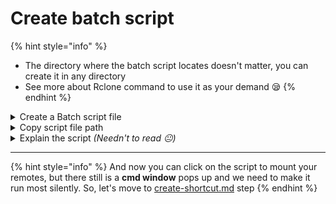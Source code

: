 # Create batch script

{% hint style="info" %}
* The directory where the batch script locates doesn't matter, you can create it in any directory
* See more about Rclone command to use it as your demand 😪
{% endhint %}

<details>

<summary>Create a Batch script file</summary>

1. **Create** a batch file _(Ex: Mount.bat)_\
   ![](<../.gitbook/assets/Create a Batch script 1.png>)\
   ![](<../.gitbook/assets/Create a Batch script 2 Rename.png>)
2. Edit it and put the below script inside the batch file\
   _(Ex: Notepad, Visual Studio Code,...)_

{% code title="Mount.bat" overflow="wrap" lineNumbers="true" fullWidth="false" %}
```batch
:CHECK_CONNECTION
ping google.com -n 1 > nul
if %errorlevel% neq 0 (
    timeout /t 5 > nul
    goto CHECK_CONNECTION
)

start SilentCMD your_rclone_command_1
start SilentCMD your_rclone_command_2

timeout /t 2

taskkill /f /im SilentCMD.exe
```
{% endcode %}

3. Replace <mark style="color:purple;">`your_rclone_command`</mark> in the script above 👆. You can mount multiple remotes just enter after <mark style="color:orange;">**`start SilentCMD`**</mark> command

</details>

<details>

<summary>Copy script file path</summary>

Copy the **full path** of the script above for the below step

Ex: `D:Rclone mount/Mount.bat`

</details>

<details>

<summary>Explain the script <em>(Needn't to read 😐)</em></summary>

1. It will ping to `google.com`, if it fails, it will retry to ping until it successes
2. After pinging successfully, it will start **SilentCMD** to run all <mark style="color:purple;">`your_rclone_command`</mark>
3. After <mark style="color:orange;">2 seconds</mark> of waiting, it will terminate _(End task)_ all the **SilentCMD** itself

With **SilentCMD**, **Rclone** doesn't run under any terminal, cmd,... So after terminating **SilentCMD**, **Rclone** still works 😤

</details>

***

{% hint style="info" %}
And now you can click on the script to mount your remotes, but there still is a **cmd window** pops up and we need to make it run most silently. So, let's move to [create-shortcut.md](setup-shortcut/create-shortcut.md "mention") step
{% endhint %}
